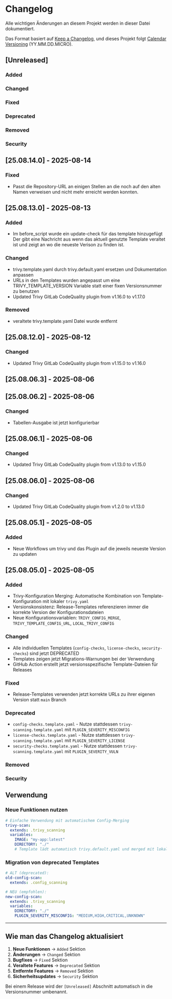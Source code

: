 # Changelog

Alle wichtigen Änderungen an diesem Projekt werden in dieser Datei dokumentiert.

Das Format basiert auf [Keep a Changelog](https://keepachangelog.com/de/1.0.0/),
und dieses Projekt folgt [Calendar Versioning](https://calver.org/) (YY.MM.DD.MICRO).

## [Unreleased]

### Added

### Changed

### Fixed

### Deprecated

### Removed

### Security

## [25.08.14.0] - 2025-08-14
### Fixed
- Passt die Repository-URL an einigen Stellen an die noch auf den alten Namen verweisen und nicht mehr erreicht werden konnten.

## [25.08.13.0] - 2025-08-13
### Added
- Im before_script wurde ein update-check für das template hinzugefügt
  Der gibt eine Nachricht aus wenn das aktuell genutzte Template veraltet ist und zeigt an wo die neueste Verison zu finden ist.

### Changed
- trivy.template.yaml durch trivy.default.yaml ersetzen und Dokumentation anpassen
- URLs in den Templates wurden angepasst um eine TRIVY_TEMPLATE_VERSION Variable statt einer fixen Versionsnummer zu benutzen
- Updated Trivy GitLab CodeQuality plugin from v1.16.0 to v1.17.0

### Removed
- veraltete trivy.template.yaml Datei wurde entfernt

## [25.08.12.0] - 2025-08-12
### Changed
- Updated Trivy GitLab CodeQuality plugin from v1.15.0 to v1.16.0

## [25.08.06.3] - 2025-08-06
## [25.08.06.2] - 2025-08-06

### Changed
- Tabellen-Ausgabe ist jetzt konfigurierbar

## [25.08.06.1] - 2025-08-06

### Changed
- Updated Trivy GitLab CodeQuality plugin from v1.13.0 to v1.15.0

## [25.08.06.0] - 2025-08-06

### Changed
- Updated Trivy GitLab CodeQuality plugin from v1.2.0 to v1.13.0

## [25.08.05.1] - 2025-08-05

### Added
- Neue Workflows um trivy und das Plugin auf die jeweils neueste Version zu updaten

## [25.08.05.0] - 2025-08-05

### Added
- Trivy-Konfiguration Merging: Automatische Kombination von Template-Konfiguration mit lokaler `trivy.yaml`
- Versionskonsistenz: Release-Templates referenzieren immer die korrekte Version der Konfigurationsdateien
- Neue Konfigurationsvariablen: `TRIVY_CONFIG_MERGE`, `TRIVY_TEMPLATE_CONFIG_URL`, `LOCAL_TRIVY_CONFIG`

### Changed
- Alle individuellen Templates (`config-checks`, `license-checks`, `security-checks`) sind jetzt DEPRECATED
- Templates zeigen jetzt Migrations-Warnungen bei der Verwendung
- GitHub Action erstellt jetzt versionsspezifische Template-Dateien für Releases

### Fixed
- Release-Templates verwenden jetzt korrekte URLs zu ihrer eigenen Version statt `main` Branch

### Deprecated
- `config-checks.template.yaml` - Nutze stattdessen `trivy-scanning.template.yaml` mit `PLUGIN_SEVERITY_MISCONFIG`
- `license-checks.template.yaml` - Nutze stattdessen `trivy-scanning.template.yaml` mit `PLUGIN_SEVERITY_LICENSE`  
- `security-checks.template.yaml` - Nutze stattdessen `trivy-scanning.template.yaml` mit `PLUGIN_SEVERITY_VULN`

### Removed

### Security

## Verwendung

### Neue Funktionen nutzen

```yaml
# Einfache Verwendung mit automatischem Config-Merging
trivy-scan:
  extends: .trivy_scanning
  variables:
    IMAGE: "my-app:latest"
    DIRECTORY: "./"
    # Template lädt automatisch trivy.default.yaml und merged mit lokaler trivy.yaml
```

### Migration von deprecated Templates

```yaml
# ALT (deprecated):
old-config-scan:
  extends: .config_scanning

# NEU (empfohlen):
new-config-scan:
  extends: .trivy_scanning
  variables:
    DIRECTORY: "./"
    PLUGIN_SEVERITY_MISCONFIG: "MEDIUM,HIGH,CRITICAL,UNKNOWN"
```

---

## Wie man das Changelog aktualisiert

1. **Neue Funktionen** → `Added` Sektion
2. **Änderungen** → `Changed` Sektion  
3. **Bugfixes** → `Fixed` Sektion
4. **Veraltete Features** → `Deprecated` Sektion
5. **Entfernte Features** → `Removed` Sektion
6. **Sicherheitsupdates** → `Security` Sektion

Bei einem Release wird der `[Unreleased]` Abschnitt automatisch in die Versionsnummer umbenannt.
